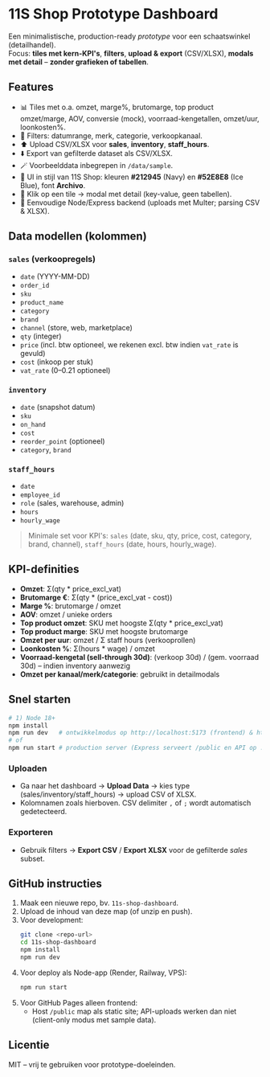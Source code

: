 
# 11S Shop Prototype Dashboard

Een minimalistische, production-ready *prototype* voor een schaatswinkel (detailhandel).  
Focus: **tiles met kern-KPI's**, **filters**, **upload & export** (CSV/XLSX), **modals met detail** – **zonder grafieken of tabellen**.

## Features
- 📊 Tiles met o.a. omzet, marge%, brutomarge, top product omzet/marge, AOV, conversie (mock), voorraad-kengetallen, omzet/uur, loonkosten%.
- 🔎 Filters: datumrange, merk, categorie, verkoopkanaal.
- ⬆️ Upload CSV/XLSX voor **sales**, **inventory**, **staff_hours**.
- ⬇️ Export van gefilterde dataset als CSV/XLSX.
- 🪄 Voorbeelddata inbegrepen in `/data/sample`.
- 🎨 UI in stijl van 11S Shop: kleuren **#212945** (Navy) en **#52E8E8** (Ice Blue), font **Archivo**.
- 💬 Klik op een tile → modal met detail (key-value, geen tabellen).
- 🧱 Eenvoudige Node/Express backend (uploads met Multer; parsing CSV & XLSX).

## Data modellen (kolommen)
### `sales` (verkoopregels)
- `date` (YYYY-MM-DD)
- `order_id`
- `sku`
- `product_name`
- `category`
- `brand`
- `channel` (store, web, marketplace)
- `qty` (integer)
- `price` (incl. btw optioneel, we rekenen excl. btw indien `vat_rate` is gevuld)
- `cost` (inkoop per stuk)
- `vat_rate` (0–0.21 optioneel)

### `inventory`
- `date` (snapshot datum)
- `sku`
- `on_hand`
- `cost`
- `reorder_point` (optioneel)
- `category`, `brand`

### `staff_hours`
- `date`
- `employee_id`
- `role` (sales, warehouse, admin)
- `hours`
- `hourly_wage`

> Minimale set voor KPI's: `sales` (date, sku, qty, price, cost, category, brand, channel), `staff_hours` (date, hours, hourly_wage).

## KPI-definities
- **Omzet**: Σ(qty * price_excl_vat)
- **Brutomarge €**: Σ(qty * (price_excl_vat - cost))
- **Marge %**: brutomarge / omzet
- **AOV**: omzet / unieke orders
- **Top product omzet**: SKU met hoogste Σ(qty * price_excl_vat)
- **Top product marge**: SKU met hoogste brutomarge
- **Omzet per uur**: omzet / Σ staff hours (verkooprollen)
- **Loonkosten %**: Σ(hours * wage) / omzet
- **Voorraad-kengetal (sell-through 30d)**: (verkoop 30d) / (gem. voorraad 30d) – indien inventory aanwezig
- **Omzet per kanaal/merk/categorie**: gebruikt in detailmodals

## Snel starten
```bash
# 1) Node 18+
npm install
npm run dev   # ontwikkelmodus op http://localhost:5173 (frontend) & http://localhost:3001 (api)
# of
npm run start # production server (Express serveert /public en API op :3001)
```

### Uploaden
- Ga naar het dashboard → **Upload Data** → kies type (sales/inventory/staff_hours) → upload CSV of XLSX.
- Kolomnamen zoals hierboven. CSV delimiter `,` of `;` wordt automatisch gedetecteerd.

### Exporteren
- Gebruik filters → **Export CSV** / **Export XLSX** voor de gefilterde *sales* subset.

## GitHub instructies
1. Maak een nieuwe repo, bv. `11s-shop-dashboard`.
2. Upload de inhoud van deze map (of unzip en push).
3. Voor development:
   ```bash
   git clone <repo-url>
   cd 11s-shop-dashboard
   npm install
   npm run dev
   ```
4. Voor deploy als Node-app (Render, Railway, VPS):
   ```bash
   npm run start
   ```
5. Voor GitHub Pages alleen frontend:
   - Host `/public` map als static site; API-uploads werken dan niet (client-only modus met sample data).

## Licentie
MIT – vrij te gebruiken voor prototype-doeleinden.
